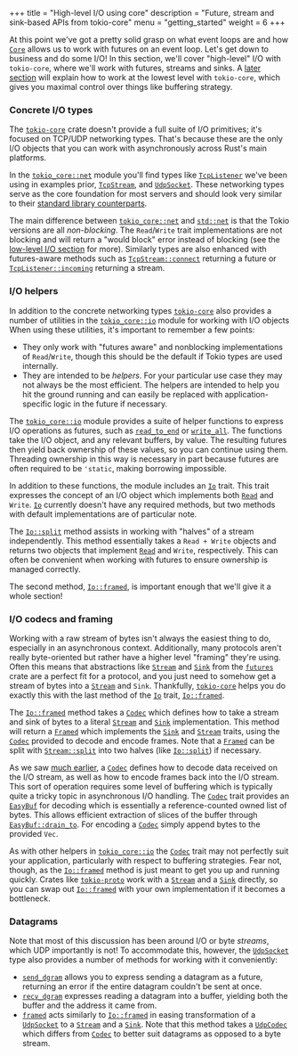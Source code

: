 +++
title = "High-level I/O using core"
description = "Future, stream and sink-based APIs from tokio-core"
menu = "getting_started"
weight = 6
+++

At this point we've got a pretty solid grasp on what event loops are and how
[`Core`] allows us to work with futures on an event loop. Let's get down to
business and do some I/O! In this section, we'll cover "high-level" I/O with
`tokio-core`, where we'll work with futures, streams and sinks. A
[later section](../../going-deeper/core-low-level) will explain how to work at
the lowest level with `tokio-core`, which gives you maximal control over things
like buffering strategy.

### Concrete I/O types

The [`tokio-core`] crate doesn't provide a full suite of I/O primitives; it's
focused on TCP/UDP networking types. That's because these are the only I/O
objects that you can work with asynchronously across Rust's main platforms.

In the [`tokio_core::net`] module you'll find types like
[`TcpListener`] we've been using in examples prior, [`TcpStream`], and
[`UdpSocket`]. These networking types serve as the core foundation for most
servers and should look very similar to their [standard library
counterparts][`std::net`].

The main difference between [`tokio_core::net`] and [`std::net`] is that the
Tokio versions are all *non-blocking*. The `Read`/`Write` trait implementations
are not blocking and will return a "would block" error instead of blocking (see
the [low-level I/O section](../../going-deeper/core-low-level) for more).
Similarly types are also enhanced with futures-aware methods such as
[`TcpStream::connect`] returning a future or [`TcpListener::incoming`] returning
a stream.

### I/O helpers

In addition to the concrete networking types [`tokio-core`] also provides a
number of utilities in the [`tokio_core::io`] module for working with I/O
objects When using these utilities, it's important to remember a few points:

* They only work with "futures aware" and nonblocking
  implementations of `Read`/`Write`, though this should be the default if Tokio
  types are used internally.
* They are intended to be *helpers*. For your particular use case they may not
  always be the most efficient. The helpers are intended to help you hit the
  ground running and can easily be replaced with application-specific logic in
  the future if necessary.

The [`tokio_core::io`] module provides a suite of helper functions to express
I/O operations as futures, such as [`read_to_end`] or [`write_all`]. The
functions take the I/O object, and any relevant buffers, by value. The resulting
futures then yield back ownership of these values, so you can continue using
them.  Threading ownership in this way is necessary in part because futures are
often required to be `'static`, making borrowing impossible.

In addition to these functions, the module includes an [`Io`] trait. This trait
expresses the concept of an I/O object which implements both [`Read`] and
`Write`. [`Io`] currently doesn't have any required methods, but two methods
with default implementations are of particular note.

The [`Io::split`] method assists in working with "halves" of a stream
independently. This method essentially takes a `Read + Write` objects and
returns two objects that implement [`Read`] and `Write`, respectively. This can
often be convenient when working with futures to ensure ownership is
managed correctly.

The second method, [`Io::framed`], is important enough that we'll give it a
whole section!

### I/O codecs and framing

Working with a raw stream of bytes isn't always the easiest thing to do,
especially in an asynchronous context. Additionally, many protocols aren't
really byte-oriented but rather have a higher level "framing" they're using.
Often this means that abstractions like [`Stream`] and [`Sink`] from the
[`futures`] crate are a perfect fit for a protocol, and you just need to somehow
get a stream of bytes into a [`Stream`] and `Sink`. Thankfully, [`tokio-core`]
helps you do exactly this with the last method of the [`Io`] trait,
[`Io::framed`].

The [`Io::framed`] method takes a [`Codec`] which defines how to take a stream
and sink of bytes to a literal [`Stream`] and [`Sink`] implementation. This
method will return a [`Framed`] which implements the [`Sink`] and [`Stream`]
traits, using the [`Codec`] provided to decode and encode frames. Note that a
[`Framed`] can be split with [`Stream::split`] into two halves (like
[`Io::split`]) if necessary.

As we saw [much earlier](../simple-server), a [`Codec`] defines how to decode
data received on the I/O stream, as well as how to encode frames back into the
I/O stream. This sort of operation requires some level of buffering which is
typically quite a tricky topic in asynchronous I/O handling. The [`Codec`] trait
provides an [`EasyBuf`] for decoding which is essentially a reference-counted
owned list of bytes. This allows efficient extraction of slices of the buffer
through [`EasyBuf::drain_to`]. For encoding a [`Codec`] simply append bytes to
the provided `Vec`.

As with other helpers in [`tokio_core::io`] the [`Codec`] trait may not
perfectly suit your application, particularly with respect to buffering
strategies. Fear not, though, as the [`Io::framed`] method is just meant to get
you up and running quickly. Crates like [`tokio-proto`] work with a [`Stream`]
and a [`Sink`] directly, so you can swap out [`Io::framed`] with your own
implementation if it becomes a bottleneck.

### Datagrams

Note that most of this discussion has been around I/O or byte *streams*, which
UDP importantly is not! To accommodate this, however, the [`UdpSocket`] type
also provides a number of methods for working with it conveniently:

* [`send_dgram`] allows you to express sending a datagram as a future, returning
  an error if the entire datagram couldn't be sent at once.
* [`recv_dgram`] expresses reading a datagram into a buffer, yielding both the
  buffer and the address it came from.
* [`framed`][`UdpSocket::framed`] acts similarly to [`Io::framed`] in easing
  transformation of a [`UdpSocket`] to a [`Stream`] and a [`Sink`]. Note that
  this method takes a [`UdpCodec`] which differs from [`Codec`] to better suit
  datagrams as opposed to a byte stream.

[IOCP]: https://www.freebsd.org/cgi/man.cgi?query=kqueue&sektion=2
[`Core::handle`]: https://docs.rs/tokio-core/0.1/tokio_core/reactor/struct.Core.html#method.handle
[`Core::run`]: https://docs.rs/tokio-core/0.1/tokio_core/reactor/struct.Core.html#method.run
[`Core`]: https://docs.rs/tokio-core/0.1/tokio_core/reactor/struct.Core.html
[`Event`]: https://docs.rs/mio/0.6/mio/struct.Event.html
[`Future::wait`]: https://docs.rs/futures/0.1/futures/future/trait.Future.html#method.wait
[`Handle::spawn`]: https://docs.rs/tokio-core/0.1/tokio_core/reactor/struct.Handle.html#method.spawn
[`Handle`]: https://docs.rs/tokio-core/0.1/tokio_core/reactor/struct.Handle.html
[`Poll::poll`]: https://docs.rs/mio/0.6/mio/struct.Poll.html#method.poll
[`Poll`]: https://docs.rs/mio/0.6/mio/struct.Poll.html
[`Remote::spawn`]: https://docs.rs/tokio-core/0.1/tokio_core/reactor/struct.Remote.html#method.spawn
[`Remote`]: https://docs.rs/tokio-core/0.1/tokio_core/reactor/struct.Remote.html
[`TcpListener::bind`]: https://docs.rs/tokio-core/0.1/tokio_core/net/struct.TcpListener.html#method.bind
[`TcpListener`]: https://docs.rs/tokio-core/0.1/tokio_core/net/struct.TcpListener.html
[`TcpStream`]: https://docs.rs/tokio-core/0.1/tokio_core/net/struct.TcpStream.html
[`Token`]: https://docs.rs/mio/0.6/mio/struct.Token.html
[`UdpSocket`]: https://docs.rs/tokio-core/0.1/tokio_core/net/struct.UdpSocket.html
[`epoll`]: http://man7.org/linux/man-pages/man7/epoll.7.html
[`futures`]: https://docs.rs/futures/0.1
[`kqueue`]: https://www.freebsd.org/cgi/man.cgi?query=kqueue&sektion=2
[`mio`]: https://docs.rs/mio/0.6
[`tokio_core::reactor`]: https://docs.rs/tokio-core/0.1/tokio_core/reactor/index.html
[`tokio-core`]: https://docs.rs/tokio-core/0.1
[`tokio_core::net`]: https://docs.rs/tokio-core/0.1/tokio_core/net/
[`std::net`]: https://doc.rust-lang.org/std/net/
[`TcpStream::connect`]: https://docs.rs/tokio-core/0.1/tokio_core/net/struct.TcpStream.html#method.connect
[`TcpListener::incoming`]: https://docs.rs/tokio-core/0.1/tokio_core/net/struct.Incoming.html
[`tokio_core::io`]: https://docs.rs/tokio-core/0.1/tokio_core/io/
[`read_to_end`]: https://docs.rs/tokio-core/0.1/tokio_core/io/fn.read_to_end.html
[`write_all`]: https://docs.rs/tokio-core/0.1/tokio_core/io/fn.write_all.html
[`Io`]: https://docs.rs/tokio-core/0.1/tokio_core/io/trait.Io.html
[`Io::split`]: https://docs.rs/tokio-core/0.1/tokio_core/io/trait.Io.html#method.split
[`Io::framed`]: https://docs.rs/tokio-core/0.1/tokio_core/io/trait.Io.html#method.framed
[`Codec`]: https://docs.rs/tokio-core/0.1/tokio_core/io/trait.Codec.html
[`Framed`]: https://docs.rs/tokio-core/0.1/tokio_core/io/struct.Framed.html
[`Read`]: https://doc.rust-lang.org/std/io/trait.Read.html
[`Write`]: https://doc.rust-lang.org/std/io/trait.Write.html
[`Stream`]: https://docs.rs/futures/0.1/futures/stream/trait.Stream.html
[`Sink`]: https://docs.rs/futures/0.1/futures/sink/trait.Sink.html
[`Stream::split`]: https://docs.rs/futures/0.1/futures/stream/trait.Stream.html#method.split
[`EasyBuf`]: https://docs.rs/tokio-core/0.1.1/tokio_core/io/struct.EasyBuf.html
[`EasyBuf::drain_to`]: https://docs.rs/tokio-core/0.1.1/tokio_core/io/struct.EasyBuf.html#method.drain_to
[`tokio-proto`]: https://github.com/tokio-rs/tokio-proto
[`send_dgram`]: https://docs.rs/tokio-core/0.1.1/tokio_core/net/struct.UdpSocket.html#method.send_dgram
[`recv_dgram`]: https://docs.rs/tokio-core/0.1.1/tokio_core/net/struct.UdpSocket.html#method.recv_dgram
[`UdpSocket::framed`]: https://docs.rs/tokio-core/0.1.1/tokio_core/net/struct.UdpSocket.html#method.framed
[`UdpCodec`]: https://docs.rs/tokio-core/0.1.1/tokio_core/net/trait.UdpCodec.html
